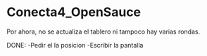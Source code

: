 # Conecta4_OpenSauce
Por ahora, no se actualiza el tablero ni tampoco hay varias rondas.

DONE:
  -Pedir el la posicion
  -Escribir la pantalla
